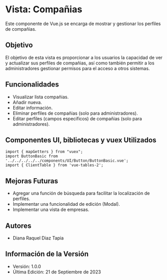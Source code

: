 # Vista: Compañias

Este componente de Vue.js se encarga de mostrar y gestionar los perfiles de compañias.

## Objetivo

El objetivo de esta vista es proporcionar a los usuarios la capacidad de ver y actualizar sus perfiles de compañias, así como también permitir a los administradores gestionar permisos para el acceso a otros sistemas.

## Funcionalidades

- Visualizar lista compañias.
- Añadir nueva.
- Editar información.
- Eliminar perfiles de compañias (solo para administradores).
- Editar perfiles (campos especificos) de compañias (solo para administradores).

## Componentes UI, bibliotecas y vuex Utilizados

    import { mapGetters } from "vuex";
    import ButtonBasic from '../../../../../components/UI/Button/ButtonBasic.vue';
    import { ClientTable } from 'vue-tables-2';

## Mejoras Futuras

- Agregar una función de búsqueda para facilitar la localización de perfiles.
- Implementar una funcionalidad de edición (Modal).
- Implementar una vista de empresas.

## Autores

- Diana Raquel Diaz Tapia

## Información de la Versión

- Versión: 1.0.0
- Última Edición: 21 de Septiembre de 2023

